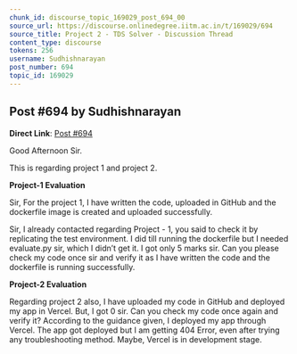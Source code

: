 ```yaml
---
chunk_id: discourse_topic_169029_post_694_00
source_url: https://discourse.onlinedegree.iitm.ac.in/t/169029/694
source_title: Project 2 - TDS Solver - Discussion Thread
content_type: discourse
tokens: 256
username: Sudhishnarayan
post_number: 694
topic_id: 169029
---
```


## Post #694 by Sudhishnarayan

**Direct Link**: [Post #694](https://discourse.onlinedegree.iitm.ac.in/t/169029/694)

Good Afternoon Sir.

This is regarding project 1 and project 2.

**Project-1 Evaluation**

Sir, For the project 1, I have written the code, uploaded in GitHub and the dockerfile image is created and uploaded successfully.

Sir, I already contacted regarding Project - 1, you said to check it by replicating the test environment. I did till running the dockerfile but I needed evaluate.py sir, which I didn’t get it. I got only 5 marks sir. Can you please check my code once sir and verify it as I have written the code and the dockerfile is running successfully.

**Project-2 Evaluation**

Regarding project 2 also, I have uploaded my code in GitHub and deployed my app in Vercel. But, I got 0 sir. Can you check my code once again and verify it? According to the guidance given, I deployed my app through Vercel. The app got deployed but I am getting 404 Error, even after trying any troubleshooting method. Maybe, Vercel is in development stage.

